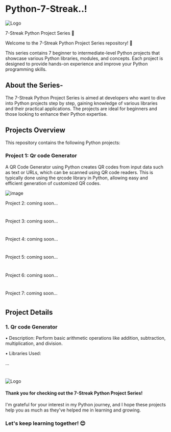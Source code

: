 
# Python-7-Streak..!

![Logo](https://i.postimg.cc/fLKcynqx/Whats-App-Image-2024-10-24-at-05-27-39-68744a4a.jpg)


7-Streak Python Project Series 🚀

Welcome to the 7-Streak Python Project Series repository! 🎉

This series contains 7 beginner to intermediate-level Python projects that showcase various Python libraries, modules, and concepts. Each project is designed to provide hands-on experience and improve your Python programming skills.

##  About the Series-

The 7-Streak Python Project Series is aimed at developers who want to dive into Python projects step by step, gaining knowledge of various libraries and their practical applications. The projects are ideal for beginners and those looking to enhance their Python expertise.

## Projects Overview
This repository contains the following Python projects:

### Project 1: Qr code Generator 
A QR Code Generator using Python creates QR codes from input data such as text or URLs, which can be scanned using QR code readers. This is typically done using the qrcode library in Python, allowing easy and efficient generation of customized QR codes.


![image]()

Project 2: coming soon...

#
Project 3: coming soon...

#

Project 4: coming soon...

#

Project 5: coming soon...

#

Project 6: coming soon...
#

Project 7: coming soon...

#

## Project Details

### 1. Qr code Generator
• Description: Perform basic arithmetic operations like addition, subtraction, multiplication, and division.

• Libraries Used: 

...
#

# 

![Logo](https://getfullyfunded.com/wp-content/uploads/2015/12/thank-you-2-610x407.jpg)

#### Thank you for checking out the 7-Streak Python Project Series!
I'm grateful for your interest in my Python journey, and I hope these projects help you as much as they’ve helped me in learning and growing. 

### Let's keep learning together! 😊
